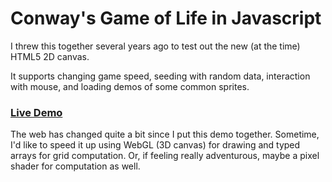 Conway's Game of Life in Javascript
===================================

I threw this together several years ago to test out the new (at the time) HTML5 2D canvas.

It supports changing game speed, seeding with random data, interaction with mouse, and loading demos of some common sprites.

### [Live Demo](https://rawgithub.com/SeanCline/jslife/master/life.html)

The web has changed quite a bit since I put this demo together. Sometime, I'd like to speed it up using WebGL (3D canvas) for drawing and typed arrays for grid computation. Or, if feeling really adventurous, maybe a pixel shader for computation as well.